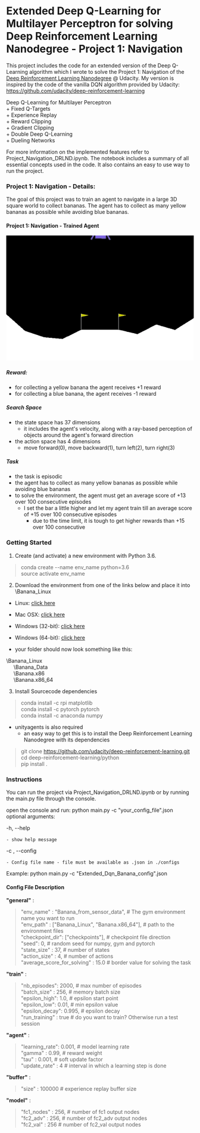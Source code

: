 # Extended Deep Q-Learning for Multilayer Perceptron for solving Deep Reinforcement Learning Nanodegree - Project 1: Navigation


This project includes the code for an extended version of the Deep Q-Learning algorithm which I wrote to solve the Project 1: Navigation of the [Deep Reinforcement Learning Nanodegree](https://www.udacity.com/course/deep-reinforcement-learning-nanodegree--nd893) @ Udacity. My version is inspired by the code of the vanilla DQN algorithm provided by Udacity: https://github.com/udacity/deep-reinforcement-learning


Deep Q-Learning for Multilayer Perceptron<br>
\+ Fixed Q-Targets<br>
\+ Experience Replay<br>
\+ Reward Clipping<br>
\+ Gradient Clipping<br>
\+ Double Deep Q-Learning<br>
\+ Dueling Networks<br>

For more information on the implemented features refer to Project_Navigation_DRLND.ipynb. The notebook includes a summary of all essential concepts used in the code. It also contains an easy to use way to run the project.

### Project 1: Navigation - Details:

The goal of this project was to train an agent to navigate in a large 3D square world to collect bananas. The agent has to collect as many yellow bananas as possible while avoiding blue bananas. 

[//]: # (Image References)

[image1]: https://raw.githubusercontent.com/cpow-89/Extended-Deep-Q-Learning-For-Open-AI-Gym-Environments/master/images/Lunar_Lander_v2.gif "Trained Agents1"

#### Project 1: Navigation - Trained Agent

![Trained Agents1][image1]

##### Reward:
- for collecting a yellow banana the agent receives +1 reward
- for collecting a blue banana, the agent receives -1 reward

##### Search Space
- the state space has 37 dimensions 
     - it includes the agent's velocity, along with a ray-based perception of objects around the agent's forward direction
- the action space has 4 dimensions
    - move forward(0), move backward(1), turn left(2), turn right(3)

##### Task
- the task is episodic
- the agent has to collect as many yellow bananas as possible while avoiding blue bananas
- to solve the environment, the agent must get an average score of +13 over 100 consecutive episodes
    - I set the bar a little higher and let my agent train till an average score of +15 over 100 consecutive episodes
        - due to the time limit, it is tough to get higher rewards than +15 over 100 consecutive 

### Getting Started

1. Create (and activate) a new environment with Python 3.6.

> conda create --name env_name python=3.6<br>
> source activate env_name

2. Download the environment from one of the links below and place it into \Banana_Linux


- Linux: [click here](https://s3-us-west-1.amazonaws.com/udacity-drlnd/P1/Banana/Banana_Linux.zip)
- Mac OSX: [click here](https://s3-us-west-1.amazonaws.com/udacity-drlnd/P1/Banana/Banana.app.zip)
- Windows (32-bit): [click here](https://s3-us-west-1.amazonaws.com/udacity-drlnd/P1/Banana/Banana_Windows_x86.zip)
- Windows (64-bit): [click here](https://s3-us-west-1.amazonaws.com/udacity-drlnd/P1/Banana/Banana_Windows_x86_64.zip)
    
    
- your folder should now look something like this:

\Banana_Linux<br>
&nbsp;&nbsp;&nbsp;&nbsp; \Banana_Data  <br>
&nbsp;&nbsp;&nbsp;&nbsp; \Banana.x86<br>
&nbsp;&nbsp;&nbsp;&nbsp; \Banana.x86_64<br>

3. Install Sourcecode dependencies

> conda install -c rpi matplotlib <br>
> conda install -c pytorch pytorch <br>
> conda install -c anaconda numpy <br>

- unityagents is also required
    - an easy way to get this is to install the Deep Reinforcement Learning Nanodegree with its dependencies
    
> git clone https://github.com/udacity/deep-reinforcement-learning.git<br>
> cd deep-reinforcement-learning/python<br>
> pip install .<br>

### Instructions

You can run the project via Project_Navigation_DRLND.ipynb or by running the main.py file through the console.



open the console and run: python main.py -c "your_config_file".json 
optional arguments:

-h, --help

    - show help message
    
-c , --config

    - Config file name - file must be available as .json in ./configs
    
Example: python main.py -c "Extended_Dqn_Banana_config".json 

#### Config File Description

**"general"** : <br>
> "env_name" : "Banana_from_sensor_data", # The gym environment name you want to run<br>
> "env_path" : ["Banana_Linux", "Banana.x86_64"], # path to the environment files<br>
> "checkpoint_dir": ["checkpoints"], # checkpoint file direction<br>
> "seed": 0, # random seed for numpy, gym and pytorch<br>
> "state_size" : 37, # number of states<br>
> "action_size" : 4, # number of actions<br>
> "average_score_for_solving" : 15.0 # border value for solving the task<br>

**"train"** : 
> "nb_episodes": 2000, # max number of episodes<br>
> "batch_size" : 256, # memory batch size<br>
> "epsilon_high": 1.0, # epsilon start point<br>
> "epsilon_low": 0.01, # min epsilon value<br>
> "epsilon_decay": 0.995, # epsilon decay<br>
> "run_training" : true # do you want to train? Otherwise run a test session<br>

**"agent"** :
> "learning_rate": 0.001, # model learning rate<br>
> "gamma" : 0.99, # reward weight<br>
> "tau" : 0.001, # soft update factor<br>
> "update_rate" : 4 # interval in which a learning step is done<br>

**"buffer"** :
> "size" : 100000 # experience replay buffer size<br>

**"model"** :
> "fc1_nodes" : 256, # number of fc1 output nodes<br>
> "fc2_adv" : 256, # number of fc2_adv output nodes<br>
> "fc2_val" : 256 # number of fc2_val output nodes<br>
